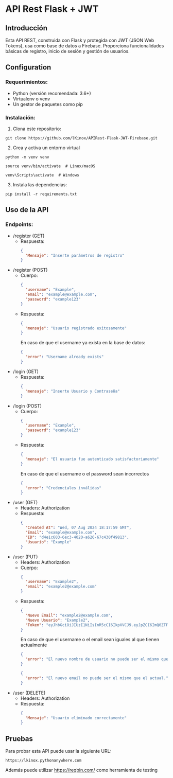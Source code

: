 
# API Rest Flask + JWT

## Introducción

Esta API REST, construida con Flask y protegida con JWT (JSON Web Tokens), usa como base de datos a Firebase. Proporciona funcionalidades básicas de registro, inicio de sesión y gestión de usuarios.


## Configuration

### Requerimientos:

* Python (versión recomendada: 3.6+)
* Virtualenv o venv
* Un gestor de paquetes como pip



### Instalación:

1. Clona este repositorio:
```
git clone https://github.com/lKinox/APIRest-Flask-JWT-Firebase.git
```
2. Crea y activa un entorno virtual
```
python -m venv venv

source venv/bin/activate  # Linux/macOS

venv\Scripts\activate  # Windows
```
3. Instala las dependencias:

```
pip install -r requirements.txt
```
## Uso de la API

### Endpoints:

* /register (GET)
  - Respuesta:
    ```json
    {
      "Mensaje": "Inserte parámetros de registro"
    }
    ```
* /register (POST)
  - Cuerpo:
    ```json
    {
      "username": "Example",
      "email": "example@example.com",
      "password": "example123"
    }
    ```
  - Respuesta:
    ```json
    {
      "mensaje": "Usuario registrado exitosamente"
    }
    ```
    En caso de que el username ya exista en la base de datos:
    ```json
    {
      "error": "Username already exists"
    }
    ```
* /login (GET)
  - Respuesta:
    ```json
    {
      "mensaje": "Inserte Usuario y Contraseña"
    }
    ```
* /login (POST)
  - Cuerpo:
    ```json
    {
      "username": "Example",
      "password": "example123"
    }
    ```
  - Respuesta:
    ```json
    {
      "mensaje": "El usuario fue autenticado satisfactoriamente"
    }
    ```
    En caso de que el username o el password sean incorrectos
    ```json
    {
      "error": "Credenciales inválidas"
    }
    ```
* /user (GET)
  - Headers: Authorization <JWT TOKEN>
  - Respuesta:
    ```json
    {
      "Created At": "Wed, 07 Aug 2024 18:17:59 GMT",
      "Email": "example@example.com",
      "ID": "d4e1c603-6ec3-4020-a626-67c430f49813",
      "Usuario": "Example"
    }
    ```
* /user (PUT)
  - Headers: Authorization <JWT TOKEN>
  - Cuerpo:
    ```json
    {
      "username": "Example2",
      "email": "example2@example.com"
    }
    ```
  - Respuesta:
    ```json
    {
      "Nuevo Email": "example2@example.com",
      "Nuevo Usuario": "Example2",
      "Token": "eyJhbGciOiJIUzI1NiIsInR5cCI6IkpXVCJ9.eyJpZCI6ImQ0ZTFjNjAzLTZlYzMtNDAyMC1hNjI2LTY3YzQzMGY0OTgxMyIsInVzZXJuYW1lIjoiRXhhbXBsZTIiLCJleHAiOjE3MjMyMjM4NzN9.gXT2nk9zjgFEEKZfXt9xGdfBqvoTXu-8YBgc84bBGj8"
    }
    ```
    En caso de que el username o el email sean iguales al que tienen actualmente
    ```json
    {
      "error": "El nuevo nombre de usuario no puede ser el mismo que el actual."
    }
    ```
    ```json
    {
      "error": "El nuevo email no puede ser el mismo que el actual."
    }
    ```
* /user (DELETE)
  - Headers: Authorization <JWT TOKEN>
  - Respuesta:
    ```json
    {
      "Mensaje": "Usuario eliminado correctamente"
    }
    ```


## Pruebas

Para probar esta API puede usar la siguiente URL:
```
https://lkinox.pythonanywhere.com
```
Además puede utilizar https://reqbin.com/ como herramienta de testing
